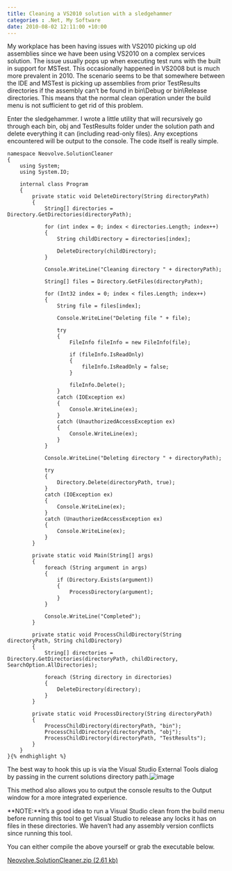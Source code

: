 ```yaml
---
title: Cleaning a VS2010 solution with a sledgehammer
categories : .Net, My Software
date: 2010-08-02 12:11:00 +10:00
---
```


My workplace has been having issues with VS2010 picking up old assemblies since we have been using VS2010 on a complex services solution. The issue usually pops up when executing test runs with the built in support for MSTest. This occasionally happened in VS2008 but is much more prevalent in 2010. The scenario seems to be that somewhere between the IDE and MSTest is picking up assemblies from prior TestResults directories if the assembly can&rsquo;t be found in bin\Debug or bin\Release directories. This means that the normal clean operation under the build menu is not sufficient to get rid of this problem.

Enter the sledgehammer. I wrote a little utility that will recursively go through each bin, obj and TestResults folder under the solution path and delete everything it can (including read-only files). Any exceptions encountered will be output to the console. The code itself is really simple.

    namespace Neovolve.SolutionCleaner
    {
        using System;
        using System.IO;
     
        internal class Program
        {
            private static void DeleteDirectory(String directoryPath)
            {
                String[] directories = Directory.GetDirectories(directoryPath);
    
                for (int index = 0; index < directories.Length; index++)
                {
                    String childDirectory = directories[index];
    
                    DeleteDirectory(childDirectory);
                }
    
                Console.WriteLine("Cleaning directory " + directoryPath);
    
                String[] files = Directory.GetFiles(directoryPath);
    
                for (Int32 index = 0; index < files.Length; index++)
                {
                    String file = files[index];
    
                    Console.WriteLine("Deleting file " + file);
    
                    try
                    {
                        FileInfo fileInfo = new FileInfo(file);
    
                        if (fileInfo.IsReadOnly)
                        {
                            fileInfo.IsReadOnly = false;
                        }
    
                        fileInfo.Delete();
                    }
                    catch (IOException ex)
                    {
                        Console.WriteLine(ex);
                    }
                    catch (UnauthorizedAccessException ex)
                    {
                        Console.WriteLine(ex);
                    }
                }
    
                Console.WriteLine("Deleting directory " + directoryPath);
    
                try
                {
                    Directory.Delete(directoryPath, true);
                }
                catch (IOException ex)
                {
                    Console.WriteLine(ex);
                }
                catch (UnauthorizedAccessException ex)
                {
                    Console.WriteLine(ex);
                }
            }
    
            private static void Main(String[] args)
            {
                foreach (String argument in args)
                {
                    if (Directory.Exists(argument))
                    {
                        ProcessDirectory(argument);
                    }
                }
    
                Console.WriteLine("Completed");
            }
    
            private static void ProcessChildDirectory(String directoryPath, String childDirectory)
            {
                String[] directories = Directory.GetDirectories(directoryPath, childDirectory, SearchOption.AllDirectories);
    
                foreach (String directory in directories)
                {
                    DeleteDirectory(directory);
                }
            }
    
            private static void ProcessDirectory(String directoryPath)
            {
                ProcessChildDirectory(directoryPath, "bin");
                ProcessChildDirectory(directoryPath, "obj");
                ProcessChildDirectory(directoryPath, "TestResults");
            }
        }
    }{% endhighlight %}

The best way to hook this up is via the Visual Studio External Tools dialog by passing in the current solutions directory path.![image][0]

This method also allows you to output the console results to the Output window for a more integrated experience.

**NOTE:**It&rsquo;s a good idea to run a Visual Studio clean from the build menu before running this tool to get Visual Studio to release any locks it has on files in these directories. We haven&rsquo;t had any assembly version conflicts since running this tool.

You can either compile the above yourself or grab the executable below.

[Neovolve.SolutionCleaner.zip (2.61 kb)][1]

[0]: //blogfiles/image_22.png
[1]: /blogfiles/2010%2f8%2fNeovolve.SolutionCleaner.zip
